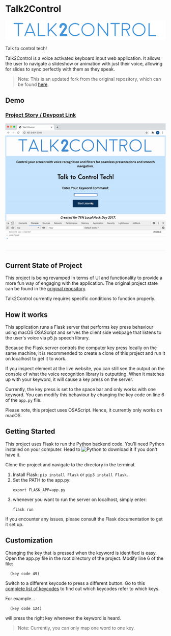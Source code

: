 # Talk2Control

![alt icon](https://raw.githubusercontent.com/WilliamLQin/talk2control/master/static/t2c.png)

Talk to control tech!

Talk2Control is a voice activated keyboard input web application. It allows the user to navigate a slideshow or animation with just their voice, allowing for slides to sync perfectly with them as they speak.

> Note: This is an updated fork from the original repository, which can be found [here](https://github.com/WilliamLQin/talk2control).

## Demo

### [Project Story / Devpost Link](https://devpost.com/software/talk2control-9vzc1s)

![Demo](./demo.gif)

## Current State of Project

This project is being revamped in terms of UI and functionality to provide a more fun way of engaging with the application. The original project state can be found in the [original repository](https://github.com/WilliamLQin/talk2control).

Talk2Control currently requires specific conditions to function properly.

## How it works

This application runs a Flask server that performs
key press behaviour using macOS OSAScript and serves the client side webpage that listens to the user's voice via p5.js speech library.

Because the Flask server controls the computer key press locally on the same machine, it is recommended to create a clone of this project and run it on localhost to get it to work.

If you inspect element at the live website, you can still see the output on the console of what the voice recognition library is outputting. When it matches up with your keyword, it will cause a key press on the server.

Currently, the key press is set to the space bar and only works with one keyword. You can modify this behaviour by changing the key code on line 6 of the `app.py` file.

Please note, this project uses OSAScript. Hence, it currently only works on macOS.

## Getting Started

This project uses Flask to run the Python backend code. 
You'll need Python installed on your computer. Head to ![Python](https://www.python.org/downloads/) to download it if you don't have it. 

Clone the project and navigate to the directory in the terminal. 

1. Install Flask: `pip install Flask` or `pip3 install Flask`.
2. Set the PATH to the app.py:
    ```
    export FLASK_APP=app.py
    ```
3. whenever you want to run the server on localhost, simply enter:
    ```
    flask run
    ```

If you encounter any issues, please consult the Flask documentation to get it set up. 

## Customization

Changing the key that is pressed when the keyword is identified is easy. 
Open the app.py file in the root directory of the project. 
Modify line 6 of the file:

```
  (key code 49)
```

Switch to a different keycode to press a different button. Go to this [complete list of keycodes](http://eastmanreference.com/complete-list-of-applescript-key-codes/) to find out which keycodes refer to which keys. 

For example...

```
  (key code 124)
```

will press the right key whenever the keyword is heard.

> Note: Currently, you can only map one word to one key.
